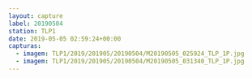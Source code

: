```yaml
---
layout: capture
label: 20190504
station: TLP1
date: 2019-05-05 02:59:24+00:00
capturas:
  - imagem: TLP1/2019/201905/20190504/M20190505_025924_TLP_1P.jpg
  - imagem: TLP1/2019/201905/20190504/M20190505_031340_TLP_1P.jpg
---
```

